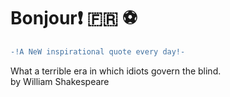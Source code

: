 # Bonjour:exclamation: :fr: :soccer:
``` diff \
-!A NeW inspirational quote every day!- 
```
What a terrible era in which idiots govern the blind. \
by William Shakespeare